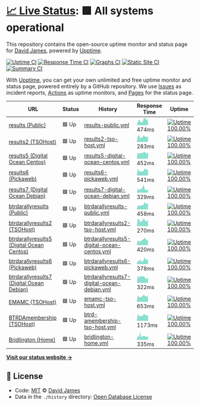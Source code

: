 # [📈 Live Status](https://David-A-James.github.io/upptime): <!--live status--> **🟩 All systems operational**

This repository contains the open-source uptime monitor and status page for [David James](https://David-A-James.github.io/upptime), powered by [Upptime](https://github.com/upptime/upptime).

[![Uptime CI](https://github.com/koj-co/upptime/workflows/Uptime%20CI/badge.svg)](https://github.com/koj-co/upptime/actions?query=workflow%3A%22Uptime+CI%22)
[![Response Time CI](https://github.com/koj-co/upptime/workflows/Response%20Time%20CI/badge.svg)](https://github.com/koj-co/upptime/actions?query=workflow%3A%22Response+Time+CI%22)
[![Graphs CI](https://github.com/koj-co/upptime/workflows/Graphs%20CI/badge.svg)](https://github.com/koj-co/upptime/actions?query=workflow%3A%22Graphs+CI%22)
[![Static Site CI](https://github.com/koj-co/upptime/workflows/Static%20Site%20CI/badge.svg)](https://github.com/koj-co/upptime/actions?query=workflow%3A%22Static+Site+CI%22)
[![Summary CI](https://github.com/koj-co/upptime/workflows/Summary%20CI/badge.svg)](https://github.com/koj-co/upptime/actions?query=workflow%3A%22Summary+CI%22)

With [Upptime](https://upptime.js.org), you can get your own unlimited and free uptime monitor and status page, powered entirely by a GitHub repository. We use [Issues](https://github.com/David-A-James/upptime/issues) as incident reports, [Actions](https://github.com/David-A-James/upptime/actions) as uptime monitors, and [Pages](https://David-A-James.github.io/upptime) for the status page.

<!--start: status pages-->
<!-- This summary is generated by Upptime (https://github.com/upptime/upptime) -->
<!-- Do not edit this manually, your changes will be overwritten -->

| URL                                                                                    | Status | History                                                                                                                                                    | Response Time                                                                                                | Uptime                                                                                                                                                                                                                                                                                     |
| -------------------------------------------------------------------------------------- | ------ | ---------------------------------------------------------------------------------------------------------------------------------------------------------- | ------------------------------------------------------------------------------------------------------------ | ------------------------------------------------------------------------------------------------------------------------------------------------------------------------------------------------------------------------------------------------------------------------------------------ |
| [results (Public)](http://results.djames.org.uk/)                                      | 🟩 Up  | [results-public.yml](https://github.com/David-A-James/upptime/commits/master/history/results-public.yml)                                                   | <img alt="Response time graph" src="./graphs/results-public.png" height="20"> 474ms                          | [![Uptime 100.00%](https://img.shields.io/endpoint?url=https%3A%2F%2Fraw.githubusercontent.com%2FDavid-A-James%2Fupptime%2Fmaster%2Fapi%2Fresults-public%2Fuptime.json)](https://David-A-James.github.io/upptime/history/results-public)                                                   |
| [results2 (TSOHost)](http://results2.djames.org.uk/)                                   | 🟩 Up  | [results2-tso-host.yml](https://github.com/David-A-James/upptime/commits/master/history/results2-tso-host.yml)                                             | <img alt="Response time graph" src="./graphs/results2-tso-host.png" height="20"> 283ms                       | [![Uptime 100.00%](https://img.shields.io/endpoint?url=https%3A%2F%2Fraw.githubusercontent.com%2FDavid-A-James%2Fupptime%2Fmaster%2Fapi%2Fresults2-tso-host%2Fuptime.json)](https://David-A-James.github.io/upptime/history/results2-tso-host)                                             |
| [results5 (Digital Ocean Centos)](https://results5.djames.org.uk/)                     | 🟩 Up  | [results5-digital-ocean-centos.yml](https://github.com/David-A-James/upptime/commits/master/history/results5-digital-ocean-centos.yml)                     | <img alt="Response time graph" src="./graphs/results5-digital-ocean-centos.png" height="20"> 452ms           | [![Uptime 100.00%](https://img.shields.io/endpoint?url=https%3A%2F%2Fraw.githubusercontent.com%2FDavid-A-James%2Fupptime%2Fmaster%2Fapi%2Fresults5-digital-ocean-centos%2Fuptime.json)](https://David-A-James.github.io/upptime/history/results5-digital-ocean-centos)                     |
| [results6 (Pickaweb)](https://results6.djames.org.uk/)                                 | 🟩 Up  | [results6-pickaweb.yml](https://github.com/David-A-James/upptime/commits/master/history/results6-pickaweb.yml)                                             | <img alt="Response time graph" src="./graphs/results6-pickaweb.png" height="20"> 541ms                       | [![Uptime 100.00%](https://img.shields.io/endpoint?url=https%3A%2F%2Fraw.githubusercontent.com%2FDavid-A-James%2Fupptime%2Fmaster%2Fapi%2Fresults6-pickaweb%2Fuptime.json)](https://David-A-James.github.io/upptime/history/results6-pickaweb)                                             |
| [results7 (Digital Ocean Debian)](https://results7.djames.org.uk/)                     | 🟩 Up  | [results7-digital-ocean-debian.yml](https://github.com/David-A-James/upptime/commits/master/history/results7-digital-ocean-debian.yml)                     | <img alt="Response time graph" src="./graphs/results7-digital-ocean-debian.png" height="20"> 329ms           | [![Uptime 100.00%](https://img.shields.io/endpoint?url=https%3A%2F%2Fraw.githubusercontent.com%2FDavid-A-James%2Fupptime%2Fmaster%2Fapi%2Fresults7-digital-ocean-debian%2Fuptime.json)](https://David-A-James.github.io/upptime/history/results7-digital-ocean-debian)                     |
| [btrdarallyresults (Public)](http://results.btrdarallyresults.co.uk/)                  | 🟩 Up  | [btrdarallyresults-public.yml](https://github.com/David-A-James/upptime/commits/master/history/btrdarallyresults-public.yml)                               | <img alt="Response time graph" src="./graphs/btrdarallyresults-public.png" height="20"> 458ms                | [![Uptime 100.00%](https://img.shields.io/endpoint?url=https%3A%2F%2Fraw.githubusercontent.com%2FDavid-A-James%2Fupptime%2Fmaster%2Fapi%2Fbtrdarallyresults-public%2Fuptime.json)](https://David-A-James.github.io/upptime/history/btrdarallyresults-public)                               |
| [btrdarallyresults2 (TSOHost)](http://results2.btrdarallyresults.co.uk/)               | 🟩 Up  | [btrdarallyresults2-tso-host.yml](https://github.com/David-A-James/upptime/commits/master/history/btrdarallyresults2-tso-host.yml)                         | <img alt="Response time graph" src="./graphs/btrdarallyresults2-tso-host.png" height="20"> 270ms             | [![Uptime 100.00%](https://img.shields.io/endpoint?url=https%3A%2F%2Fraw.githubusercontent.com%2FDavid-A-James%2Fupptime%2Fmaster%2Fapi%2Fbtrdarallyresults2-tso-host%2Fuptime.json)](https://David-A-James.github.io/upptime/history/btrdarallyresults2-tso-host)                         |
| [btrdarallyresults5 (Digital Ocean Centos)](https://results5.btrdarallyresults.co.uk/) | 🟩 Up  | [btrdarallyresults5-digital-ocean-centos.yml](https://github.com/David-A-James/upptime/commits/master/history/btrdarallyresults5-digital-ocean-centos.yml) | <img alt="Response time graph" src="./graphs/btrdarallyresults5-digital-ocean-centos.png" height="20"> 420ms | [![Uptime 100.00%](https://img.shields.io/endpoint?url=https%3A%2F%2Fraw.githubusercontent.com%2FDavid-A-James%2Fupptime%2Fmaster%2Fapi%2Fbtrdarallyresults5-digital-ocean-centos%2Fuptime.json)](https://David-A-James.github.io/upptime/history/btrdarallyresults5-digital-ocean-centos) |
| [btrdarallyresults6 (Pickaweb)](https://results6.btrdarallyresults.co.uk/)             | 🟩 Up  | [btrdarallyresults6-pickaweb.yml](https://github.com/David-A-James/upptime/commits/master/history/btrdarallyresults6-pickaweb.yml)                         | <img alt="Response time graph" src="./graphs/btrdarallyresults6-pickaweb.png" height="20"> 378ms             | [![Uptime 100.00%](https://img.shields.io/endpoint?url=https%3A%2F%2Fraw.githubusercontent.com%2FDavid-A-James%2Fupptime%2Fmaster%2Fapi%2Fbtrdarallyresults6-pickaweb%2Fuptime.json)](https://David-A-James.github.io/upptime/history/btrdarallyresults6-pickaweb)                         |
| [btrdarallyresults7 (Digital Ocean Debian)](https://results7.btrdarallyresults.co.uk/) | 🟩 Up  | [btrdarallyresults7-digital-ocean-debian.yml](https://github.com/David-A-James/upptime/commits/master/history/btrdarallyresults7-digital-ocean-debian.yml) | <img alt="Response time graph" src="./graphs/btrdarallyresults7-digital-ocean-debian.png" height="20"> 322ms | [![Uptime 100.00%](https://img.shields.io/endpoint?url=https%3A%2F%2Fraw.githubusercontent.com%2FDavid-A-James%2Fupptime%2Fmaster%2Fapi%2Fbtrdarallyresults7-digital-ocean-debian%2Fuptime.json)](https://David-A-James.github.io/upptime/history/btrdarallyresults7-digital-ocean-debian) |
| [EMAMC (TSOHost)](https://emamc.org.uk/)                                               | 🟩 Up  | [emamc-tso-host.yml](https://github.com/David-A-James/upptime/commits/master/history/emamc-tso-host.yml)                                                   | <img alt="Response time graph" src="./graphs/emamc-tso-host.png" height="20"> 653ms                          | [![Uptime 100.00%](https://img.shields.io/endpoint?url=https%3A%2F%2Fraw.githubusercontent.com%2FDavid-A-James%2Fupptime%2Fmaster%2Fapi%2Femamc-tso-host%2Fuptime.json)](https://David-A-James.github.io/upptime/history/emamc-tso-host)                                                   |
| [BTRDAmembership (TSOHost)](https://btrdamembership.com/)                              | 🟩 Up  | [btrd-amembership-tso-host.yml](https://github.com/David-A-James/upptime/commits/master/history/btrd-amembership-tso-host.yml)                             | <img alt="Response time graph" src="./graphs/btrd-amembership-tso-host.png" height="20"> 1173ms              | [![Uptime 100.00%](https://img.shields.io/endpoint?url=https%3A%2F%2Fraw.githubusercontent.com%2FDavid-A-James%2Fupptime%2Fmaster%2Fapi%2Fbtrd-amembership-tso-host%2Fuptime.json)](https://David-A-James.github.io/upptime/history/btrd-amembership-tso-host)                             |
| [Bridlington (Home)](http://home.djames.org.uk/)                                       | 🟩 Up  | [bridlington-home.yml](https://github.com/David-A-James/upptime/commits/master/history/bridlington-home.yml)                                               | <img alt="Response time graph" src="./graphs/bridlington-home.png" height="20"> 335ms                        | [![Uptime 100.00%](https://img.shields.io/endpoint?url=https%3A%2F%2Fraw.githubusercontent.com%2FDavid-A-James%2Fupptime%2Fmaster%2Fapi%2Fbridlington-home%2Fuptime.json)](https://David-A-James.github.io/upptime/history/bridlington-home)                                               |

<!--end: status pages-->

[**Visit our status website →**](https://David-A-James.github.io/upptime)

## 📄 License

- Code: [MIT](./LICENSE) © [David James](https://David-A-James.github.io/upptime)
- Data in the `./history` directory: [Open Database License](https://opendatacommons.org/licenses/odbl/1-0/)
